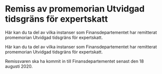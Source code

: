 # Remiss av promemorian Utvidgad tidsgräns för expertskatt

Här kan du ta del av vilka instanser som Finansdepartementet har remitterat promemorian Utvidgad tidsgräns för expertskatt.

Här kan du ta del av vilka instanser som Finansdepartementet har remitterat promemorian Utvidgad tidsgräns för expertskatt.

Remissvaren ska ha kommit in till Finansdepartementet senast den
18 augusti 2020.
